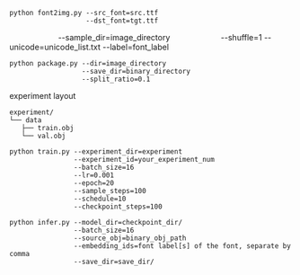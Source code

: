     python font2img.py --src_font=src.ttf
                       --dst_font=tgt.ttf
                       --sample_dir=image_directory
                       --shuffle=1
                       --unicode=unicode_list.txt
                       --label=font_label

    python package.py --dir=image_directory
                      --save_dir=binary_directory
                      --split_ratio=0.1
                      
experiment layout

    experiment/
    └── data
       ├── train.obj
       └── val.obj
       
    python train.py --experiment_dir=experiment 
                    --experiment_id=your_experiment_num
                    --batch_size=16 
                    --lr=0.001
                    --epoch=20 
                    --sample_steps=100 
                    --schedule=10
                    --checkpoint_steps=100
                    
    python infer.py --model_dir=checkpoint_dir/
                    --batch_size=16 
                    --source_obj=binary_obj_path 
                    --embedding_ids=font label[s] of the font, separate by comma
                    --save_dir=save_dir/
                    
